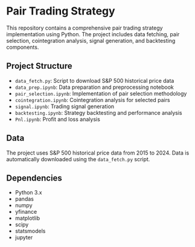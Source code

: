 # Pair Trading Strategy

This repository contains a comprehensive pair trading strategy implementation using Python. The project includes data fetching, pair selection, cointegration analysis, signal generation, and backtesting components.

## Project Structure

- `data_fetch.py`: Script to download S&P 500 historical price data
- `data_prep.ipynb`: Data preparation and preprocessing notebook
- `pair_selection.ipynb`: Implementation of pair selection methodology
- `cointegration.ipynb`: Cointegration analysis for selected pairs
- `signal.ipynb`: Trading signal generation
- `backtesting.ipynb`: Strategy backtesting and performance analysis
- `Pnl.ipynb`: Profit and loss analysis




## Data

The project uses S&P 500 historical price data from 2015 to 2024. Data is automatically downloaded using the `data_fetch.py` script.

## Dependencies

- Python 3.x
- pandas
- numpy
- yfinance
- matplotlib
- scipy
- statsmodels
- jupyter
